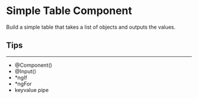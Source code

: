 # Simple Table Component

Build a simple table that takes a list of objects and outputs the values.

## Tips
---
- @Component()
- @Input()
- *ngIf
- *ngFor 
- keyvalue pipe

